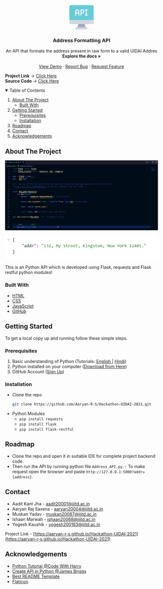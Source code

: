 <!-- PROJECT LOGO -->
<br />
<p align="center">
  <a href="https://aaryan-r-s.github.io/Hackathon-UIDAI-2021">
    <img src="readme-images/logo.png" alt="Logo" width="80" height="80">
  </a>

  <h3 align="center">Address Formatting API</h3>

  <p align="center">
    An API that formats the address present in raw form to a valid UIDAI  Addres
    <br />
    <strong>Explore the docs »</strong>
    <br />
    <br />
    <a href="https://aaryan-r-s.github.io/Hackathon-UIDAI-2021">View Demo</a>
    ·
    <a href="https://github.com/Aaryan-R-S/Hackathon-UIDAI-2021/issues">Report Bug</a>
    ·
    <a href="https://github.com/Aaryan-R-S/Hackathon-UIDAI-2021/issues">Request Feature</a>
    <br />
</p>

**Project Link** -> [Click Here](https://aaryan-r-s.github.io/Hackathon-UIDAI-2021)
<br>
**Source Code** -> [Click Here](https://github.com/Aaryan-R-S/Hackathon-UIDAI-2021)
<br>

<!-- TABLE OF CONTENTS -->
<details open="open">
  <summary>Table of Contents</summary>
  <ol>
    <li>
      <a href="#about-the-project">About The Project</a>
      <ul>
        <li><a href="#built-with">Built With</a></li>
      </ul>
    </li>
    <li>
      <a href="#getting-started">Getting Started</a>
      <ul>
        <li><a href="#prerequisites">Prerequisites</a></li>
        <li><a href="#installation">Installation</a></li>
      </ul>
    </li>
    <li><a href="#roadmap">Roadmap</a></li>
    <li><a href="#contact">Contact</a></li>
    <li><a href="#acknowledgements">Acknowledgements</a></li>
  </ol>
</details>



<!-- ABOUT THE PROJECT -->
## About The Project

![Product Name Screen Shot][product-screenshot]

![Product Name Screen Shot][product-screenshots]

This is an Python API which is developed using Flask, requests and Flask restful python modules!

### Built With

* [HTML](https://www.w3schools.com/html/)
* [CSS](https://www.w3schools.com/css/default.asp)
* [JavaScript](https://www.javascript.com/)
* [GitHub](https://github.com)



<!-- GETTING STARTED -->
## Getting Started

To get a local copy up and running follow these simple steps.

### Prerequisites


1. Basic understanding of Python (Tutorials: [English ](https://youtu.be/_uQrJ0TkZlc)| [Hindi](https://youtu.be/gfDE2a7MKjA))
2. Python installed on your computer ([Download from Here](https://www.python.org/downloads/))
3. GitHub Account ([Sign Up](https://github.com))


### Installation

- Clone the repo
   ```sh
   git clone https://github.com/Aaryan-R-S/Hackathon-UIDAI-2021.git
   ```
- Python Modules
  - `pip install requests`
  - `pip install flask` 
  - `pip install flask-restful` 



<!-- ROADMAP -->
## Roadmap

- Clone the repo and open it in suitable IDE for complete project backend code. 
- Then run the API by running python file `Address_API.py`. - To make request open the browser and paste `http://127.0.0.1:5000?addr={address}`.




<!-- CONTACT -->
## Contact

- Aadit Kant Jha - aadit20001@iiitd.ac.in
- Aaryan Raj Saxena - aaryan20004@iiitd.ac.in
- Muskan Yadav - muskan20087@iiitd.ac.in
- Ishaan Marwah - ishaan20068@iiitd.ac.in
- Yogesh Kaushik - yogesh200163@iiitd.ac.in


Project Link - [https://aaryan-r-s.github.io/Hackathon-UIDAI-2021](https://aaryan-r-s.github.io/Hackathon-UIDAI-2021)


<!-- ACKNOWLEDGEMENTS -->
## Acknowledgements
* [Python Tutorial @Code With Harry](https://www.youtube.com/playlist?list=PLu0W_9lII9agICnT8t4iYVSZ3eykIAOME)
* [Create API in Python @James Briggs](https://towardsdatascience.com/the-right-way-to-build-an-api-with-python-cd08ab285f8f)
* [Best README Template](https://github.com/othneildrew/Best-README-Template)
* [Flaticon](https://flaticon.com)


<!-- MARKDOWN LINKS & IMAGES -->
[product-screenshot]: readme-images/screenshot.png
[product-screenshots]: readme-images/screenshots.png
